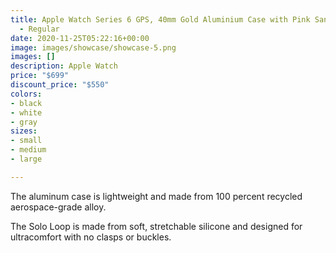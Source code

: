 ```yaml
---
title: Apple Watch Series 6 GPS, 40mm Gold Aluminium Case with Pink Sand Sport Band
  - Regular
date: 2020-11-25T05:22:16+00:00
image: images/showcase/showcase-5.png
images: []
description: Apple Watch
price: "$699"
discount_price: "$550"
colors:
- black
- white
- gray
sizes:
- small
- medium
- large

---
```

The aluminum case is lightweight and made from 100 percent recycled aerospace-grade alloy.

The Solo Loop is made from soft, stretchable silicone and designed for ultracomfort with no clasps or buckles.